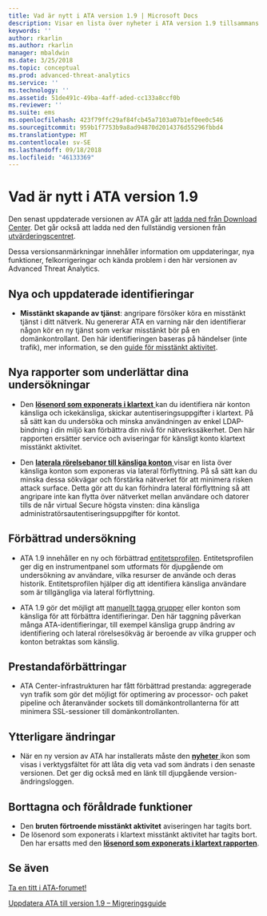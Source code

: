 ```yaml
---
title: Vad är nytt i ATA version 1.9 | Microsoft Docs
description: Visar en lista över nyheter i ATA version 1.9 tillsammans med kända problem
keywords: ''
author: rkarlin
ms.author: rkarlin
manager: mbaldwin
ms.date: 3/25/2018
ms.topic: conceptual
ms.prod: advanced-threat-analytics
ms.service: ''
ms.technology: ''
ms.assetid: 51de491c-49ba-4aff-aded-cc133a8ccf0b
ms.reviewer: ''
ms.suite: ems
ms.openlocfilehash: 423f79ffc29af84fcb45a7103a07b1ef0ee0c546
ms.sourcegitcommit: 959b1f7753b9a8ad94870d2014376d55296fbbd4
ms.translationtype: MT
ms.contentlocale: sv-SE
ms.lasthandoff: 09/18/2018
ms.locfileid: "46133369"
---
```

# <a name="whats-new-in-ata-version-19"></a>Vad är nytt i ATA version 1.9

Den senast uppdaterade versionen av ATA går att [ladda ned från Download Center](https://www.microsoft.com/download/details.aspx?id=56725). Det går också att ladda ned den fullständig versionen från [utvärderingscentret](http://www.microsoft.com/evalcenter/evaluate-microsoft-advanced-threat-analytics).

Dessa versionsanmärkningar innehåller information om uppdateringar, nya funktioner, felkorrigeringar och kända problem i den här versionen av Advanced Threat Analytics.

## <a name="new--updated-detections"></a>Nya och uppdaterade identifieringar

-  **Misstänkt skapande av tjänst**: angripare försöker köra en misstänkt tjänst i ditt nätverk. Nu genererar ATA en varning när den identifierar någon kör en ny tjänst som verkar misstänkt bör på en domänkontrollant. Den här identifieringen baseras på händelser (inte trafik), mer information, se den [guide för misstänkt aktivitet](suspicious-activity-guide.md#suspicious-service-creation).


## <a name="new-reports-to-help-you-investigate"></a>Nya rapporter som underlättar dina undersökningar 

-   Den [ **lösenord som exponerats i klartext** ](reports.md) kan du identifiera när konton känsliga och ickekänsliga, skickar autentiseringsuppgifter i klartext. På så sätt kan du undersöka och minska användningen av enkel LDAP-bindning i din miljö kan förbättra din nivå för nätverkssäkerhet. Den här rapporten ersätter service och aviseringar för känsligt konto klartext misstänkt aktivitet.

- Den [ **laterala rörelsebanor till känsliga konton** ](reports.md) visar en lista över känsliga konton som exponeras via lateral förflyttning. På så sätt kan du minska dessa sökvägar och förstärka nätverket för att minimera risken attack surface. Detta gör att du kan förhindra lateral förflyttning så att angripare inte kan flytta över nätverket mellan användare och datorer tills de når virtual Secure högsta vinsten: dina känsliga administratörsautentiseringsuppgifter för kontot.

## <a name="improved-investigation"></a>Förbättrad undersökning

-  ATA 1.9 innehåller en ny och förbättrad [entitetsprofilen](entity-profiles.md). Entitetsprofilen ger dig en instrumentpanel som utformats för djupgående om undersökning av användare, vilka resurser de använde och deras historik. Entitetsprofilen hjälper dig att identifiera känsliga användare som är tillgängliga via lateral förflyttning. 

-   ATA 1.9 gör det möjligt att [manuellt tagga grupper](tag-sensitive-accounts.md) eller konton som känsliga för att förbättra identifieringar. Den här taggning påverkan många ATA-identifieringar, till exempel känsliga grupp ändring av identifiering och lateral rörelsesökväg är beroende av vilka grupper och konton betraktas som känslig.

## <a name="performance-improvements"></a>Prestandaförbättringar

- ATA Center-infrastrukturen har fått förbättrad prestanda: aggregerade vyn trafik som gör det möjligt för optimering av processor- och paket pipeline och återanvänder sockets till domänkontrollanterna för att minimera SSL-sessioner till domänkontrollanten.



## <a name="additional-changes"></a>Ytterligare ändringar

- När en ny version av ATA har installerats måste den [ **nyheter** ](working-with-ata-console.md) ikon som visas i verktygsfältet för att låta dig veta vad som ändrats i den senaste versionen. Det ger dig också med en länk till djupgående version-ändringsloggen.


## <a name="removed-and-deprecated-features"></a>Borttagna och föråldrade funktioner

- Den **bruten förtroende misstänkt aktivitet** aviseringen har tagits bort.
- De lösenord som exponerats i klartext misstänkt aktivitet har tagits bort. Den har ersatts med den [ **lösenord som exponerats i klartext rapporten**](reports.md).



## <a name="see-also"></a>Se även
[Ta en titt i ATA-forumet!](https://social.technet.microsoft.com/Forums/security/home?forum=mata)

[Uppdatera ATA till version 1.9 – Migreringsguide](ata-update-1.9-migration-guide.md)

